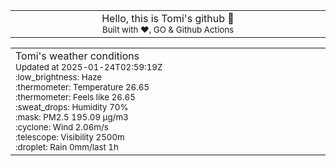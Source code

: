 
<div align="center">
<table>
<tbody>
<td align="center">
<img width="2000" height="0"><br>
Hello, this is Tomi's github 👋<br>
<sup>Built with ❤️, GO & Github Actions</sup><br>
<img width="2000" height="0">
</td>
</tbody>
</table>
</div>
<table>
<tbody>
<td align="left">
<img width="2000" height="0"><br>
Tomi's weather conditions<br>
<sup>Updated at 2025-01-24T02:59:19Z</sup><br>
<sup>:low_brightness: Haze</sup><br>
<sup>:thermometer: Temperature 26.65 </sup><br>
<sup>:thermometer: Feels like 26.65</sup><br>
<sup>:sweat_drops: Humidity 70%</sup><br>
<sup>:mask: PM2.5 195.09 μg/m3</sup><br>
<sup>:cyclone: Wind 2.06m/s </sup><br>
<sup>:telescope: Visibility 2500m </sup><br>
<sup>:droplet: Rain 0mm/last 1h </sup><br>
<img width="2000" height="0">
</td>
<td align="left">
<img width="2000" height="0"><br>
<br>
<img width="2000" height="0">
</td>
</tbody>
</table>
</div>
    